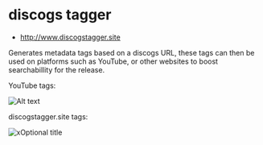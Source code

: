 # discogs tagger
- http://www.discogstagger.site

Generates metadata tags based on a discogs URL, these tags can then be used on platforms such as YouTube, or other websites to boost searchabillity for the release.

YouTube tags:

![Alt text](https://i.imgur.com/Ldn9ZfO.png "Optional title")

discogstagger.site tags: 

![](https://i.imgur.com/yQn77l4.png "xOptional title")
